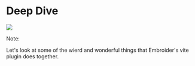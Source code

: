 # Deep Dive

![](/dive-in.webp)<!-- .element style="height:500px;" -->

Note:

Let's look at some of the wierd and wonderful things that Embroider's vite plugin does together. 